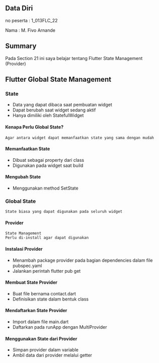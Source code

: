 ## Data Diri

no peserta : 1_013FLC_22

Nama : M. Fivo Arnande

## Summary
Pada Section 21 ini saya belajar tentang Flutter State Management (Provider)

## Flutter Global State Management

### State
* Data yang dapat dibaca saat pembuatan widget
* Dapat berubah saat widget sedang aktif
* Hanya dimiliki oleh StatefulWidget
#### Kenapa Perlu Global State?
    Agar antara widget dapat memanfaatkan state yang sama dengan mudah
#### Memanfaatkan State
* Dibuat sebagai property dari class
* Digunakan pada widget saat build
#### Mengubah State
* Menggunakan method SetState

### Global State
    State biasa yang dapat digunakan pada seluruh widget
#### Provider
    State Management
    Perlu di-install agar dapat digunakan
#### Instalasi Provider
* Menambah package provider pada bagian dependencies dalam file pubspec.yaml
* Jalankan perintah flutter pub get
#### Membuat State Provider
* Buat file bernama contact.dart
* Definisikan state dalam bentuk class
#### Mendaftarkan State Provider
* Import dalam file main.dart
* Daftarkan pada runApp dengan MultiProvider
#### Menggunakan State dari Provider
* Simpan provider dalam variable
* Ambil data dari provider melalui getter